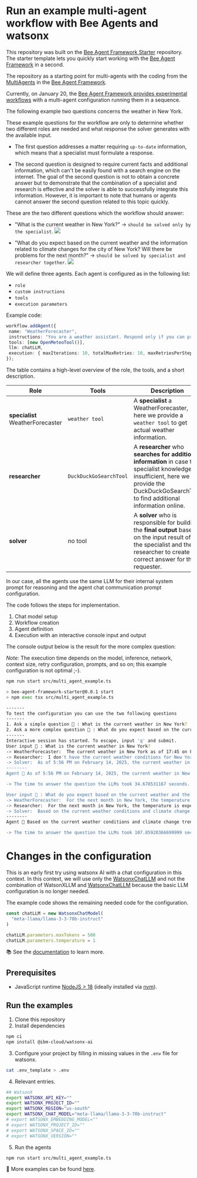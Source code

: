 # Run an example multi-agent workflow with Bee Agents and watsonx

This repository was built on the [Bee Agent Framework Starter]() repository. The starter template lets you quickly start working with the [Bee Agent Framework](https://github.com/i-am-bee/bee-agent-framework) in a second. 

The repository as a starting point for multi-agents with the coding from the [MultiAgents](https://github.com/i-am-bee/bee-agent-framework/blob/main/examples/workflows/multiAgents.ts) in the [Bee Agent Framework](https://github.com/i-am-bee/bee-agent-framework). 

Currently, on January 20, the [Bee Agent Framework provides experimental workflows](https://i-am-bee.github.io/bee-agent-framework/#/workflows) with a multi-agent configuration running them in a sequence.

The following example two questions concerns the weather in New York. 

These example questions for the workflow are only to determine whether two different roles are needed and what response the solver generates with the available input. 

* The first question addresses a matter requiring `up-to-date` information, which means that a specialist must formulate a response. 

* The second question is designed to require current facts and additional information, which can't be easily found with a search engine on the internet. The goal of the second question is not to obtain a concrete answer but to demonstrate that the combination of a specialist and research is effective and the solver is able to successfully integrate this information. However, it is important to note that humans or agents cannot answer the second question related to this topic quickly. 

These are the two different questions which the workflow should answer:

* "What is the current weather in New York?" -> `should be solved only by the specialist`.
![](images/bee-multiagent-01.gif)

* "What do you expect based on the current weather and the information related to climate changes for the city of New York? Will there be problems for the next month?" -> `should be solved by specialist and researcher together`.
![](images/bee-multiagent-02.gif)

We will define three agents. Each agent is configured as in the following list:

* `role`
* `custom instructions`
* `tools`
* `execution parameters`

Example code:

```typescript
workflow.addAgent({
 name: "WeatherForecaster",
 instructions: "You are a weather assistant. Respond only if you can provide a useful answer.",
 tools: [new OpenMeteoTool()],
 llm: chatLLM,
 execution: { maxIterations: 10, totalMaxRetries: 10, maxRetriesPerStep: 5 },
});
```

The table contains a high-level overview of the role, the tools, and a short description.

| Role | Tools | Description |
| --- | --- | --- |
|  **specialist** WeatherForecaster | `weather tool` |  A **specialist** a WeatherForecaster, here we provide a `weather tool` to get actual weather information. |
| **researcher** | `DuckDuckGoSearchTool` | A **researcher** who **searches for additional information** in case the specialist knowledge is insufficient, here we provide the DuckDuckGoSearchTool to find additional information online. |
| **solver** | no tool | A **solver** who is responsible for building the **final output** based on the input result of the specialist and the researcher to create the correct answer for the requester. |

In our case, all the agents use the same LLM for their internal system prompt for reasoning and the agent chat communication prompt configuration.

The code follows the steps for implementation.

1. Chat model setup
2. Workflow creation
3. Agent definition
4. Execution with an interactive console input and output

The console output below is the result for the more complex question:

_Note:_ The execution time depends on the model, inference, network, context size, retry configuration, prompts, and so on; this example configuration is not optimal ;-). 

```sh
npm run start src/multi_agent_example.ts

> bee-agent-framework-starter@0.0.1 start
> npm exec tsx src/multi_agent_example.ts

-------
To test the configuration you can use the two following questions
-------
1. Ask a simple question 👤 : What is the current weather in New York?
2. Ask a more complex question 👤 : What do you expect based on the current weather and the information related to climate changes for the city of New York? Will there be problems for the next month?
-------
Interactive session has started. To escape, input 'q' and submit.
User input 👤 : What is the current weather in New York?
-> WeatherForecaster:  The current weather in New York as of 17:45 on February 14, 2025, is 2.3°C with a relative humidity of 30% and a wind speed of 23.6 km/h.
-> Researcher:  I don't have the current weather conditions for New York on February 14, 2025. For the most up-to-date and accurate information, I recommend checking a reliable weather website or app.
-> Solver:  As of 5:56 PM on February 14, 2025, the current weather in New York is 2.3°C with a relative humidity of 30% and a wind speed of 23.6 km/h, according to the WeatherForecaster.
--------
Agent 🤖 As of 5:56 PM on February 14, 2025, the current weather in New York is 2.3°C with a relative humidity of 30% and a wind speed of 23.6 km/h, according to the WeatherForecaster.

-> The time to answer the question the LLMs took 34.678531167 seconds.

User input 👤 : What do you expect based on the current weather and the information related to climate changes for the city of New York? Will there be problems for the next month?
-> WeatherForecaster:  For the next month in New York, the temperature is expected to fluctuate, with highs ranging from 0.4°C to 12°C and lows ranging from -6.6°C to 0.9°C. There will be some precipitation, with the most significant amount (31 mm) on February 16. Potential problems related to climate change include extreme temperature fluctuations and increased precipitation, which can lead to flooding and disrupted daily life. However, this forecast only goes until March 1, so it's essential to continue monitoring the weather for the rest of the month.
-> Researcher:  For the next month in New York, the temperature is expected to fluctuate, with highs ranging from 0.4°C to 12°C and lows ranging from -6.6°C to 0.9°C. There will be some precipitation, with the most significant amount (31 mm) on February 16. Potential problems related to climate change include extreme temperature fluctuations and increased precipitation, which can lead to flooding and disrupted daily life. According to the National Weather Service's Climate Prediction Center, there is a likelihood of above-average temperatures in February 2025. Additionally, AccuWeather's 2025 U.S. Spring Forecast predicts that spring warmth will expand across the southern and central U.S., while the northern states will experience a chilly transition. It's essential to continue monitoring the weather for the rest of the month, as forecasts can change.
-> Solver:  Based on the current weather conditions and climate change trends, for the next month in New York, you can expect fluctuating temperatures, with highs ranging from 0.4°C to 12°C and lows ranging from -6.6°C to 0.9°C, and some precipitation, with the most significant amount (31 mm) on February 16. Potential problems related to climate change include extreme temperature fluctuations and increased precipitation, which can lead to flooding and disrupted daily life. It's essential to continue monitoring the weather for the rest of the month, as forecasts can change.
--------
Agent 🤖 Based on the current weather conditions and climate change trends, for the next month in New York, you can expect fluctuating temperatures, with highs ranging from 0.4°C to 12°C and lows ranging from -6.6°C to 0.9°C, and some precipitation, with the most significant amount (31 mm) on February 16. Potential problems related to climate change include extreme temperature fluctuations and increased precipitation, which can lead to flooding and disrupted daily life. It's essential to continue monitoring the weather for the rest of the month, as forecasts can change.

-> The time to answer the question the LLMs took 107.85920366699999 seconds.
```

# Changes in the configuration

This is an early first try using watsonx AI with a chat configuration in this context. In this context, we will use only the [WatsonxChatLLM](https://i-am-bee.github.io/bee-agent-framework/#/llms) and not the combination of WatsonXLLM and [WatsonxChatLLM](https://i-am-bee.github.io/bee-agent-framework/#/llms) because the basic LLM configuration is no longer needed.

The example code shows the remaining needed code for the configuration.

```typescript
const chatLLM = new WatsonxChatModel(
  "meta-llama/llama-3-3-70b-instruct"
)

chatLLM.parameters.maxTokens = 500
chatLLM.parameters.temperature = 1
```

📚 See the [documentation](https://i-am-bee.github.io/bee-agent-framework/) to learn more.

## Prerequisites

- JavaScript runtime [NodeJS > 18](https://nodejs.org/) (ideally installed via [nvm](https://github.com/nvm-sh/nvm)).

## Run the examples

1. Clone this repository
2. Install dependencies 

```sh
npm ci
npm install @ibm-cloud/watsonx-ai
``` 
3. Configure your project by filling in missing values in the `.env` file for watsonx.

```sh
cat .env_template > .env
```

4. Relevant entries.

```sh
## WatsonX
export WATSONX_API_KEY=""
export WATSONX_PROJECT_ID=""
export WATSONX_REGION="us-south"
export WATSONX_CHAT_MODEL="meta-llama/llama-3-3-70b-instruct"
# export WATSONX_EMBEDDING_MODEL=""
# export WATSONX_PROJECT_ID=""
# export WATSONX_SPACE_ID=""
# export WATSONX_VERSION=""
```

5. Run the agents

```sh
npm run start src/multi_agent_example.ts
```

🧪 More examples can be found [here](https://github.com/i-am-bee/bee-agent-framework/blob/main/examples).